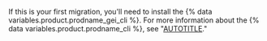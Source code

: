 If this is your first migration, you'll need to install the {% data variables.product.prodname_gei_cli %}. For more information about the {% data variables.product.prodname_cli %}, see "[AUTOTITLE](/github-cli/github-cli/about-github-cli)."
